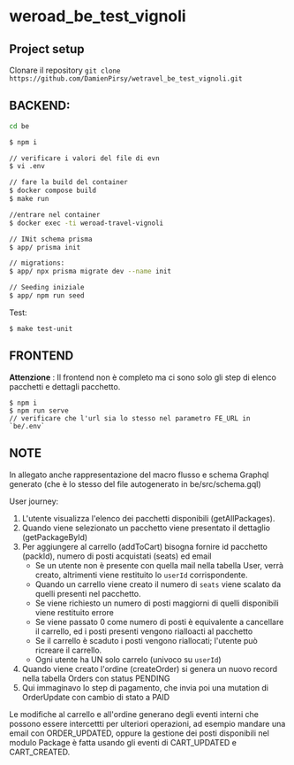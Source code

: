# weroad_be_test_vignoli

## Project setup

Clonare il repository
`git clone  https://github.com/DamienPirsy/wetravel_be_test_vignoli.git`

## BACKEND:



```bash
cd be

$ npm i

// verificare i valori del file di evn
$ vi .env

// fare la build del container
$ docker compose build
$ make run

//entrare nel container
$ docker exec -ti weroad-travel-vignoli

// INit schema prisma
$ app/ prisma init

// migrations:
$ app/ npx prisma migrate dev --name init

// Seeding iniziale
$ app/ npm run seed

```

Test:

```
$ make test-unit
```


## FRONTEND

**Attenzione** : Il frontend non è completo ma ci sono solo gli step di elenco pacchetti e dettagli pacchetto.

```
$ npm i
$ npm run serve
// verificare che l'url sia lo stesso nel parametro FE_URL in `be/.env`
```


## NOTE

In allegato anche rappresentazione del macro flusso e schema Graphql generato (che è lo stesso del file autogenerato in be/src/schema.gql)


User journey:

1) L'utente visualizza l'elenco dei pacchetti disponibili (getAllPackages).
2) Quando viene selezionato un pacchetto viene presentato il dettaglio (getPackageById)
3) Per aggiungere al carrello (addToCart) bisogna fornire id pacchetto (packId), numero di posti acquistati (seats) ed email
   - Se un utente non è presente con quella mail nella tabella User, verrà creato, altrimenti viene restituito lo `userId` corrispondente.
   - Quando un carrello viene creato il numero di `seats` viene scalato da quelli presenti nel pacchetto.
   - Se viene richiesto un numero di posti maggiorni di quelli disponibili viene restituito errore
   - Se viene passato 0 come numero di posti è equivalente a cancellare il carrello, ed i posti presenti vengono rialloacti al pacchetto
   - Se il carrello è scaduto i posti vengono riallocati; l'utente può ricreare il carrello.
   - Ogni utente ha UN solo carrelo (univoco su `userId`)
4) Quando viene creato l'ordine (createOrder) si genera un nuovo record nella tabella Orders con status PENDING
5) Qui immaginavo lo step di pagamento, che invia poi una mutation di OrderUpdate con cambio di stato a PAID

Le modifiche al carrello e all'ordine generano degli eventi interni che possono essere intercettti per ulteriori operazioni, ad esempio mandare una email con ORDER_UPDATED, oppure la gestione dei posti disponibili nel modulo Package è fatta usando gli eventi di CART_UPDATED e CART_CREATED.

